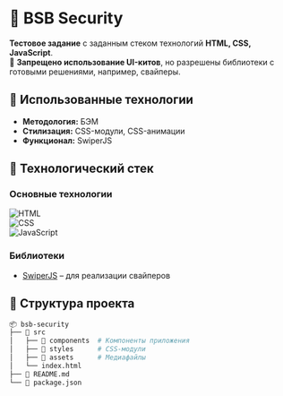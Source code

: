# 🔐 BSB Security  

**Тестовое задание** с заданным стеком технологий **HTML, CSS, JavaScript**.  
🚫 **Запрещено использование UI-китов**, но разрешены библиотеки с готовыми решениями, например, свайперы.  

## 📌 Использованные технологии  
- **Методология:** БЭМ  
- **Стилизация:** CSS-модули, CSS-анимации  
- **Функционал:** SwiperJS  

## 🚀 Технологический стек  
### Основные технологии  
![HTML](https://img.shields.io/badge/-HTML-orange?logo=html5&logoColor=white)  
![CSS](https://img.shields.io/badge/-CSS-blue?logo=css3&logoColor=white)  
![JavaScript](https://img.shields.io/badge/-JavaScript-yellow?logo=javascript&logoColor=black)  

### Библиотеки  
- [SwiperJS](https://swiperjs.com/) – для реализации свайперов  

## 📂 Структура проекта  
```bash
📦 bsb-security
├── 📂 src
│   ├── 📂 components  # Компоненты приложения
│   ├── 📂 styles      # CSS-модули
│   ├── 📂 assets      # Медиафайлы
│   └── index.html
├── 📜 README.md
└── 📜 package.json

